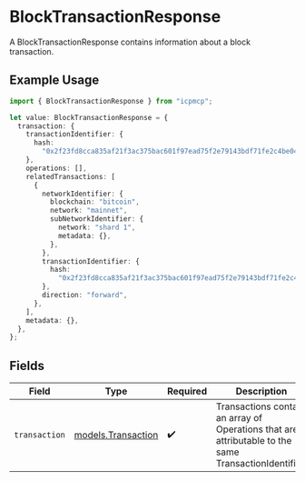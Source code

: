 # BlockTransactionResponse

A BlockTransactionResponse contains information about a block transaction.

## Example Usage

```typescript
import { BlockTransactionResponse } from "icpmcp";

let value: BlockTransactionResponse = {
  transaction: {
    transactionIdentifier: {
      hash:
        "0x2f23fd8cca835af21f3ac375bac601f97ead75f2e79143bdf71fe2c4be043e8f",
    },
    operations: [],
    relatedTransactions: [
      {
        networkIdentifier: {
          blockchain: "bitcoin",
          network: "mainnet",
          subNetworkIdentifier: {
            network: "shard 1",
            metadata: {},
          },
        },
        transactionIdentifier: {
          hash:
            "0x2f23fd8cca835af21f3ac375bac601f97ead75f2e79143bdf71fe2c4be043e8f",
        },
        direction: "forward",
      },
    ],
    metadata: {},
  },
};
```

## Fields

| Field                                                                                                | Type                                                                                                 | Required                                                                                             | Description                                                                                          |
| ---------------------------------------------------------------------------------------------------- | ---------------------------------------------------------------------------------------------------- | ---------------------------------------------------------------------------------------------------- | ---------------------------------------------------------------------------------------------------- |
| `transaction`                                                                                        | [models.Transaction](../models/transaction.md)                                                       | :heavy_check_mark:                                                                                   | Transactions contain an array of Operations that are attributable to the same TransactionIdentifier. |